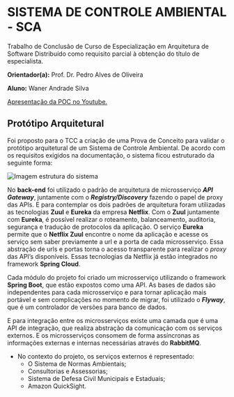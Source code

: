 # SISTEMA  DE CONTROLE AMBIENTAL - SCA

Trabalho de Conclusão de Curso de Especialização em Arquitetura de Software Distribuído como requisito parcial à obtenção do título de especialista.

**Orientador(a):** Prof. Dr. Pedro Alves de Oliveira
<p><b>Aluno:</b> Waner Andrade Silva</p>

[Apresentação da POC no Youtube.](https://youtu.be/V8-YCnx_CuM)

## Protótipo Arquitetural

Foi proposto para o TCC a criação de uma Prova de Conceito para validar o protótipo arquitetural de um Sistema de Controle Ambiental. De acordo com os requisitos exigidos na documentação, o sistema ficou estruturado da seguinte forma:

![Imagem estrutura do sistema](https://github.com/wanersbh/sca/blob/master/estrutura-sistema.png)

No **back-end** foi utilizado o padrão de arquitetura de microsserviço ***API Gateway***, juntamente com o ***Registry/Discovery*** fazendo o papel de proxy das APIs. E para contemplar os dois padrões de arquitetura foram utilizadas as tecnologias **Zuul** e **Eureka** da empresa **Netflix**. Com o **Zuul** juntamente com **Eureka**, é possível realizar o roteamento, balanceamento, auditoria, segurança e tradução de protocolos da aplicação. O serviço **Eureka** permite que o **Netflix Zuul** encontre o nome da aplicação e acesse os serviço sem saber previamente a url e a porta de cada microsserviço. Essa abstração de urls e portas torna o acesso transparente para realizar o *proxy* das API’s disponíveis. Essas tecnologias da Netflix já estão integrados no framework **Spring  Cloud**.
	
Cada módulo do projeto foi criado um microsserviço utilizando o framework **Spring Boot**, que estão expostos como uma API. As bases de dados são independentes para cada microsserviço e para tornar aplicação mais portável e sem complicações no momento de migrar, foi utilizado o ***Flyway***, que é um controlador de versões para banco de dados.  
	
E para integração entre os microsserviços existe uma camada que é uma API de integração, que realiza abstração da comunicação com os serviços externos. E os microsserviços consomem de forma assíncronas as informações externas e internas necessárias através do **RabbitMQ**.

- No contexto do projeto, os serviços externos é representado:
  - O Sistema de Normas Ambientais;
  - Consultorias e Assessorias;
  - Sistema de Defesa Civil Municipais e Estaduais;
  - Amazon QuickSight.
